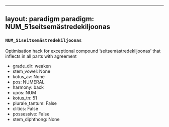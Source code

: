 
---
layout: paradigm
paradigm: NUM_51seitsemästredekiljoonas
---
### ` NUM_51seitsemästredekiljoonas `

Optimisation hack for exceptional compound ’seitsemästredekiljoonas’ that inflects in all parts with agreement
* grade_dir: weaken
* stem_vowel: None
* kotus_av: None
* pos: NUMERAL
* harmony: back
* upos: NUM
* kotus_tn: 51
* plurale_tantum: False
* clitics: False
* possessive: False
* stem_diphthong: None
